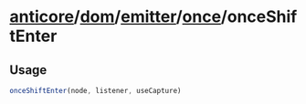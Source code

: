# [anticore](../../../../../../#reference)/[dom](../../../#reference)/[emitter](../../#reference)/[once](../#reference)/<a name="reference">onceShiftEnter</a>

## Usage

```js
onceShiftEnter(node, listener, useCapture)
```